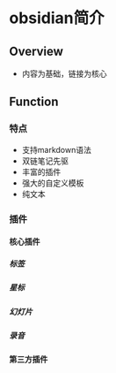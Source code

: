# obsidian简介

## Overview

* 内容为基础，链接为核心

## Function

### 特点

* 支持markdown语法
* 双链笔记先驱
* 丰富的插件
* 强大的自定义模板
* 纯文本

### 插件

#### 核心插件

##### 标签

##### 星标

##### 幻灯片

##### 录音



#### 第三方插件

